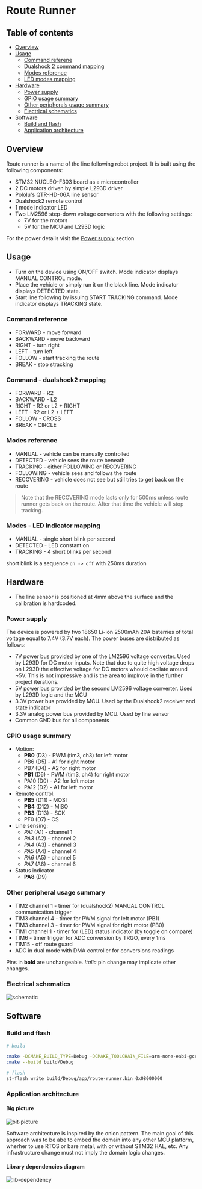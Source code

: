# Route Runner

## Table of contents

- [Overview](#overview)
- [Usage](#usage)
    - [Command referene](#command-reference)
    - [Dualshock 2 command mapping](#command---dualshock2-mapping)
    - [Modes reference](#modes-reference)
    - [LED modes mapping](#modes---led-indicator-mapping)
- [Hardware](#hardware)
    - [Power supply](#power-supply)
    - [GPIO usage summary](#gpio-usage-summary)
    - [Other peripherals usage summary](#other-peripheral-usage-summary)
    - [Electrical schematics](#electrical-schematics)
- [Software](#software)
    - [Build and flash](#build-and-flash)
    - [Application architecture](#application-architecture)

## Overview
Route runner is a name of the line following robot project. It is built using the following components:
* STM32 NUCLEO-F303 board as a microcontroller
* 2 DC motors driven by simple L293D driver
* Pololu's QTR-HD-06A line sensor
* Dualshock2 remote control
* 1 mode indicator LED
* Two LM2596 step-down voltage converters with the following settings:
    * 7V for the motors
    * 5V for the MCU and L293D logic

For the power details visit the [Power supply](#power-supply) section

## Usage
* Turn on the device using ON/OFF switch. Mode indicator displays MANUAL CONTROL mode.
* Place the vehicle or simply run it on the black line. Mode indicator displays DETECTED state. 
* Start line following by issuing START TRACKING command. Mode indicator displays TRACKING state.

### Command reference
* FORWARD - move forward
* BACKWARD - move backward
* RIGHT - turn right
* LEFT - turn left
* FOLLOW - start tracking the route
* BREAK - stop stracking

### Command - dualshock2 mapping
* FORWARD - R2
* BACKWARD - L2
* RIGHT - R2 or L2 + RIGHT
* LEFT - R2 or L2 + LEFT
* FOLLOW - CROSS
* BREAK - CIRCLE

### Modes reference
* MANUAL - vehicle can be manually controlled
* DETECTED - vehicle sees the route beneath
* TRACKING - either FOLLOWING or RECOVERING
* FOLLOWING - vehicle sees and follows the route
* RECOVERING - vehicle does not see but still tries to get back on the route

> Note that the RECOVERING mode lasts only for 500ms unless route runner gets back on the route. After that time the vehicle will stop tracking.

### Modes - LED indicator mapping
* MANUAL - single short blink per second
* DETECTED - LED constant on
* TRACKING - 4 short blinks per second

short blink is a sequence `on -> off` with 250ms duration

## Hardware
* The line sensor is positioned at 4mm above the surface and the calibration is hardcoded.


### Power supply
The device is powered by two 18650 Li-ion 2500mAh 20A baterries of total voltage equal to 7.4V (3.7V each). The power buses are distributed as follows:
* 7V power bus provided by one of the LM2596 voltage converter. Used by L293D for DC motor inputs. Note that due to quite high voltage drops on L293D the effective voltage for DC motors whould oscilate around ~5V. This is not impressive and is the area to implrove in the further project iterations.
* 5V power bus provided by the second LM2596 voltage converter. Used by L293D logic and the MCU
* 3.3V power bus provided by MCU. Used by the Dualshock2 receiver and state indicator
* 3.3V analog power bus provided by MCU. Used by line sensor
* Common GND bus for all components

### GPIO usage summary
* Motion:
    * **PB0** (D3) - PWM (tim3, ch3) for left motor
    * PB6 (D5) - A1 for right motor
    * PB7 (D4) - A2 for right motor
    * **PB1** (D6) - PWM (tim3, ch4) for right motor
    * PA10 (D0) - A2 for left motor
    * PA12 (D2) - A1 for left motor
* Remote control:
    * **PB5** (D11) - MOSI
    * **PB4** (D12) - MISO
    * **PB3** (D13) - SCK
    * PF0 (D7) - CS
* Line sensing:
    * *PA1* (A1) - channel 1
    * *PA3* (A2) - channel 2
    * *PA4* (A3) - channel 3
    * *PA5* (A4) - channel 4
    * *PA6* (A5) - channel 5
    * *PA7* (A6) - channel 6
* Status indicator
    * **PA8** (D9)

### Other peripheral usage summary
* TIM2 channel 1 - timer for (dualshock2) MANUAL CONTROL communication trigger
* TIM3 channel 4 - timer for PWM signal for left motor (PB1)
* TIM3 channel 3 - timer for PWM signal for right motor (PB0)
* TIM1 channel 1 - timer for (LED) status indicator (by toggle on compare)
* TIM6 - timer trigger for ADC conversion by TRGO, every 1ms
* TIM15 - off route guard
* ADC in dual mode with DMA controller for conversions readings

Pins in **bold** are unchangeable. *Italic* pin change may implicate other changes.

### Electrical schematics
![schematic](./doc/img/schematic.png)

## Software

### Build and flash

```bash
# build

cmake -DCMAKE_BUILD_TYPE=Debug -DCMAKE_TOOLCHAIN_FILE=arm-none-eabi-gcc.cmake -B build/Debug
cmake --build build/Debug

# flash
st-flash write build/Debug/app/route-runner.bin 0x08000000
```

### Application architecture

#### Big picture
![bit-picture](./doc/img/architecture-1.png)

Software architecture is inspired by the onion pattern. The main goal of this approach was to be abe to embed the domain into any other MCU platform, wherher to use RTOS or bare metal, with or without STM32 HAL, etc. Any infrastructure change must not imply the domain logic changes.

#### Library dependencies diagram
![lib-dependency](./doc/img/architecture-2.png)
